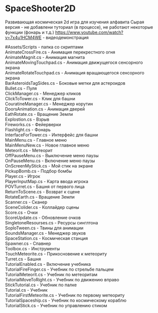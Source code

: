 # SpaceShooter2D
Развивающая космическая 2d игра для изучения алфавита
Сырая версия - не добавлени туториал (в процессе), не работают некоторые функции (фонарь и т.д.) 
https://www.youtube.com/watch?v=7x4u1HCM4WE - видеодемонстрация

#Assets/Scripts - папка со скриптами                                       
AnimateCrossFire.cs - Анимация перекрестного огня                          
AnimateMagnit.cs - Анимация магнита                                        
AnimateMovingTouchpad.cs - Анимация движущегося сенсорного экрана          
AnimateRotateTouchpad.cs - Анимация вращающегося сенсорного экрана         
BarAsteroidsTagSides.cs - Боковые метки для астероидов                     
Bullet.cs - Пуля                                                           
ClickManager.cs - Менеджер кликов                                          
ClickToTower.cs - Клик для башни                                           
CouratineManager.cs - Менеджер корутин                                     
DoorsAnimation.cs - Анимация дверей                                        
EathRotate.cs - Вращение Земли                                             
Explostion.cs - Взрыв                                                      
Fireworks.cs - Фейерверки                                                  
Flashlight.cs - Фонарь                                                     
InterfaceForTower.cs - Интерфейс для башни                                 
MainMenu.cs - Главное меню                                                 
MainMenuNew.cs - Новое главное меню                                        
Meteorit.cs - Метеорит                                                     
OffPauseMenu.cs - Выключение меню паузы                                    
OnPauseMenu.cs - Включение меню паузы                                      
OnScreenMyStick.cs - Мой стик на экране                                    
PickupBomb.cs - Подбор бомбы                                               
Player.cs - Игрок                                                          
PlayerInputMap.cs - Карта ввода игрока                                     
POVTurret.cs - Башня от первого лица                                       
ReturnToScene.cs - Возврат к сцене                                         
RotateEarth.cs - Вращение Земли                                            
Scanner.cs - Сканер                                                        
SceneColider.cs - Коллайдер сцены                                          
Score.cs - Очки                                                            
ScoreUpdate.cs - Обновление очков                                          
SingletoneResourses.cs - Ресурсы синглтона                                 
SoploTween.cs - Твины для анимации                                         
SoundsManager.cs - Менеджер звуков                                         
SpaceStation.cs - Космическая станция                                      
Spawner.cs - Спавнер                                                       
Toolbox.cs - Инструменты                                                   
TouchMeteorite.cs - Прикосновение к метеориту                              
Turret.cs - Башня                                                          
TutorialEnabled.cs - Включение учебника                                    
TutorialFireFinger.cs - Учебник по стрельбе пальцем                        
TutorialMeteorit.cs - Учебник по метеоритам                                
TutorialMoveToRight.cs - Учебник по движению вправо                        
StickTutorial.cs - Учебник по палке                                        
Tutorial.cs - Учебник                                                      
TutorialFirstMeteorite.cs - Учебник по первому метеориту                   
TutorialSpaceship.cs - Учебник по космическому кораблю                     
TutorialStick.cs - Учебник по управлению стиком                            
